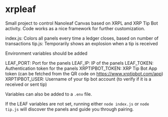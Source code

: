 # xrpleaf

Small project to control Nanoleaf Canvas based on XRPL and XRP Tip Bot activity. Code works as a nice framework for further customization.

index.js: Colors all panels every time a ledger closes, based on number of transactions 
tip.js: Temporarily shows an explosion when a tip is received

Environment variables should be added

LEAF_PORT: Port for the panels
LEAF_IP: IP of the panels
LEAF_TOKEN: Authentication token for the panels
XRPTIPBOT_TOKEN: XRP Tip Bot App token (can be fetched from the QR code on https://www.xrptipbot.com/app)
XRPTIPBOT_USER: Username of your tip bot account (to verify if it is a received or sent tip)

Variables can also be added to a `.env` file.

If the LEAF variables are not set, running either `node index.js` or `node tip.js` will discover the panels and guide you through pairing.